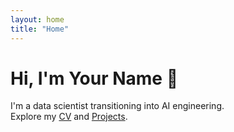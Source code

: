 ```yaml
---
layout: home
title: "Home"
---
```


# Hi, I'm Your Name 👋

I'm a data scientist transitioning into AI engineering.  
Explore my [CV](/cv/) and [Projects](/projects/).
